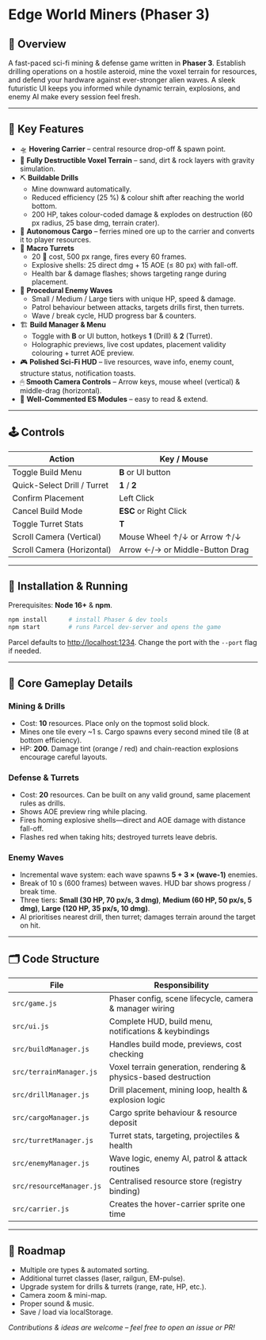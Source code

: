# Edge World Miners (Phaser 3)

## 🌌 Overview
A fast-paced sci-fi mining & defense game written in **Phaser 3**.  Establish drilling operations on a hostile asteroid, mine the voxel terrain for resources, and defend your hardware against ever-stronger alien waves.  A sleek futuristic UI keeps you informed while dynamic terrain, explosions, and enemy AI make every session feel fresh.

---

## 🔧 Key Features
- 🛸 **Hovering Carrier** – central resource drop-off & spawn point.
- 🧱 **Fully Destructible Voxel Terrain** – sand, dirt & rock layers with gravity simulation.
- ⛏ **Buildable Drills**
  - Mine downward automatically.
  - Reduced efficiency (25 %) & colour shift after reaching the world bottom.
  - 200 HP, takes colour-coded damage & explodes on destruction (60 px radius, 25 base dmg, terrain crater).
- 🚛 **Autonomous Cargo** – ferries mined ore up to the carrier and converts it to player resources.
- 🔫 **Macro Turrets**
  - 20 💠 cost, 500 px range, fires every 60 frames.
  - Explosive shells: 25 direct dmg + 15 AOE (≤ 80 px) with fall-off.
  - Health bar & damage flashes; shows targeting range during placement.
- 👾 **Procedural Enemy Waves**
  - Small / Medium / Large tiers with unique HP, speed & damage.
  - Patrol behaviour between attacks, targets drills first, then turrets.
  - Wave / break cycle, HUD progress bar & counters.
- 🏗 **Build Manager & Menu**
  - Toggle with **B** or UI button, hotkeys **1** (Drill) & **2** (Turret).
  - Holographic previews, live cost updates, placement validity colouring + turret AOE preview.
- 🎮 **Polished Sci-Fi HUD** – live resources, wave info, enemy count, structure status, notification toasts.
- 🖱 **Smooth Camera Controls** – Arrow keys, mouse wheel (vertical) & middle-drag (horizontal).
- 📜 **Well-Commented ES Modules** – easy to read & extend.

---

## 🕹️ Controls
| Action | Key / Mouse |
|--------|-------------|
| Toggle Build Menu | **B** or UI button |
| Quick-Select Drill / Turret | **1** / **2** |
| Confirm Placement | Left Click |
| Cancel Build Mode | **ESC** or Right Click |
| Toggle Turret Stats | **T** |
| Scroll Camera (Vertical) | Mouse Wheel ↑/↓ or Arrow ↑/↓ |
| Scroll Camera (Horizontal) | Arrow ←/→ or Middle-Button Drag |

---

## 🚀 Installation & Running
Prerequisites: **Node 16+** & **npm**.

```bash
npm install      # install Phaser & dev tools
npm start        # runs Parcel dev-server and opens the game
```
Parcel defaults to <http://localhost:1234>.  Change the port with the `--port` flag if needed.

---

## 🔬 Core Gameplay Details
### Mining & Drills
* Cost: **10** resources.  Place only on the topmost solid block.
* Mines one tile every ~1 s.  Cargo spawns every second mined tile (8 at bottom efficiency).
* HP: **200**.  Damage tint (orange / red) and chain-reaction explosions encourage careful layouts.

### Defense & Turrets
* Cost: **20** resources.  Can be built on any valid ground, same placement rules as drills.
* Shows AOE preview ring while placing.
* Fires homing explosive shells—direct and AOE damage with distance fall-off.
* Flashes red when taking hits; destroyed turrets leave debris.

### Enemy Waves
* Incremental wave system: each wave spawns **5 + 3 × (wave-1)** enemies.
* Break of 10 s (600 frames) between waves.  HUD bar shows progress / break time.
* Three tiers: **Small (30 HP, 70 px/s, 3 dmg)**, **Medium (60 HP, 50 px/s, 5 dmg)**, **Large (120 HP, 35 px/s, 10 dmg)**.
* AI prioritises nearest drill, then turret; damages terrain around the target on hit.

---

## 🗂️ Code Structure
| File | Responsibility |
|------|---------------|
| `src/game.js` | Phaser config, scene lifecycle, camera & manager wiring |
| `src/ui.js` | Complete HUD, build menu, notifications & keybindings |
| `src/buildManager.js` | Handles build mode, previews, cost checking |
| `src/terrainManager.js` | Voxel terrain generation, rendering & physics-based destruction |
| `src/drillManager.js` | Drill placement, mining loop, health & explosion logic |
| `src/cargoManager.js` | Cargo sprite behaviour & resource deposit |
| `src/turretManager.js` | Turret stats, targeting, projectiles & health |
| `src/enemyManager.js` | Wave logic, enemy AI, patrol & attack routines |
| `src/resourceManager.js` | Centralised resource store (registry binding) |
| `src/carrier.js` | Creates the hover-carrier sprite one time |

---

## 📅 Roadmap
- Multiple ore types & automated sorting.
- Additional turret classes (laser, railgun, EM-pulse).
- Upgrade system for drills & turrets (range, rate, HP, etc.).
- Camera zoom & mini-map.
- Proper sound & music.
- Save / load via localStorage.

*Contributions & ideas are welcome – feel free to open an issue or PR!*
